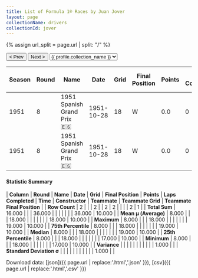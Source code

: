 ```yaml
---
title: List of Formula 1® Races by Juan Jover
layout: page
collectionName: drivers
collectionId: jover
---
```


{% assign url_split = page.url | split: "/" %}
<div id="collection-navigation">
<button onclick="selector.options[selector.selectedIndex-1].value && (window.location = selector.options[selector.selectedIndex-1].value);">&lt; Prev</button>
<button onclick="selector.options[selector.selectedIndex+1].value && (window.location = selector.options[selector.selectedIndex+1].value);">Next &gt;</button>
<select id="selector" onchange="this.options[this.selectedIndex].value && (window.location = this.options[this.selectedIndex].value);">
  {% for collectionId in site.data[page.collectionName].refs %}
    {% if collectionId == page.collectionId %}
      {% assign selected = "selected" %}
    {% else %}
      {% assign selected = "" %}
    {% endif %}
    {% assign profile = site.data[page.collectionName][collectionId].profile %}
    <option value="/f1/{{ page.collectionName }}/{{ collectionId }}/{{ url_split[4] }}" {{ selected }}>{{ profile.collection_name }}</option>
  {% endfor %}
</select>
</div>

| Season | Round | Name | Date | Grid | Final Position | Points | Laps Completed | Time | Constructor | Teammate | Teammate Grid | Teammate Final Position |
|--|--|--|--|--|--|--|--|--|--|--|--|--|
| 1951 | 8 | 1951 Spanish Grand Prix 🇪🇸 | 1951-10-28 | 18 | W | 0.0 | 0 |   | Maserati 🇮🇹 | [Paco Godia 🇪🇸](/f1/drivers/godia) | 17 | 10 |
| 1951 | 8 | 1951 Spanish Grand Prix 🇪🇸 | 1951-10-28 | 18 | W | 0.0 | 0 |   | Maserati 🇮🇹 | [Prince Bira 🇹🇭](/f1/drivers/bira) | 19 | R |

#### Statistic Summary

| **Column** | **Round** | **Name** | **Date** | **Grid** | **Final Position** | **Points** | **Laps Completed** | **Time** | **Constructor** | **Teammate** | **Teammate Grid** | **Teammate Final Position** |
| **Row Count** | 2 |  |  | 2 |  | 2 | 2 |  |  |  | 2 | 1 |
| **Total Sum** | 16.000 |  |  | 36.000 |  |  |  |  |  |  | 36.000 | 10.000 |
| **Mean μ (Average)** | 8.000 |  |  | 18.000 |  |  |  |  |  |  | 18.000 | 10.000 |
| **Maximum** | 8.000 |  |  | 18.000 |  |  |  |  |  |  | 19.000 | 10.000 |
| **75th Percentile** | 8.000 |  |  | 18.000 |  |  |  |  |  |  | 19.000 | 10.000 |
| **Median** | 8.000 |  |  | 18.000 |  |  |  |  |  |  | 19.000 | 10.000 |
| **25th Percentile** | 8.000 |  |  | 18.000 |  |  |  |  |  |  | 17.000 | 10.000 |
| **Minimum** | 8.000 |  |  | 18.000 |  |  |  |  |  |  | 17.000 | 10.000 |
| **Variance** |  |  |  |  |  |  |  |  |  |  | 1.000 |  |
| **Standard Deviation σ** |  |  |  |  |  |  |  |  |  |  | 1.000 |  |

Download data: [json]({{ page.url | replace:'.html','.json' }}), [csv]({{ page.url | replace:'.html','.csv' }})
